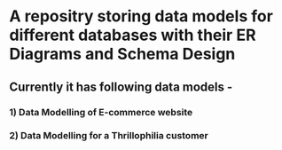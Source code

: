 # A repositry storing data models for different databases with their ER Diagrams and Schema Design
## Currently it has following data models -
### 1) Data Modelling of E-commerce website
### 2) Data Modelling for a Thrillophilia customer
